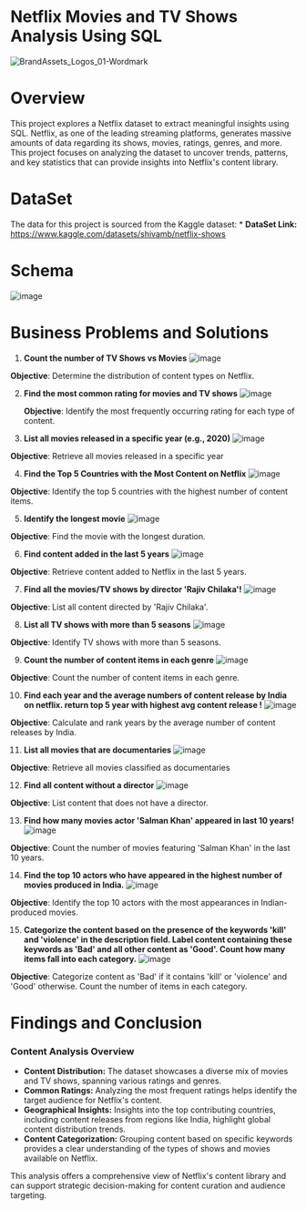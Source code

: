 # Netflix Movies and TV Shows Analysis Using SQL

![BrandAssets_Logos_01-Wordmark](https://github.com/user-attachments/assets/1a0d30c6-a897-4057-98b3-899bf4398728)

# Overview
This project explores a Netflix dataset to extract meaningful insights using SQL. 
Netflix, as one of the leading streaming platforms, generates massive amounts of data regarding its shows, movies, ratings, genres, and more. This project focuses on analyzing the dataset to uncover trends, patterns, and key statistics that can provide insights into Netflix's content library.

# DataSet
The data for this project is sourced from the Kaggle dataset: 
    *  **DataSet Link:** https://www.kaggle.com/datasets/shivamb/netflix-shows

# Schema
![image](https://github.com/user-attachments/assets/dab74a0e-9693-45ee-9043-054340f59e43)

# Business Problems and Solutions

1. **Count the number of TV Shows vs Movies**
![image](https://github.com/user-attachments/assets/bad7248b-2611-4c30-ba5f-f1de9d28f12b)

**Objective**: Determine the distribution of content types on Netflix.

2. **Find the most common rating for movies and TV shows**
   ![image](https://github.com/user-attachments/assets/1813c6ae-2b96-4a6b-9462-c178b549df38)

   **Objective**: Identify the most frequently occurring rating for each type of content.

3. **List all movies released in a specific year (e.g., 2020)**
![image](https://github.com/user-attachments/assets/066afa6a-fab1-4747-91d9-113dbe457555)

**Objective**: Retrieve all movies released in a specific year

4.  **Find the Top 5 Countries with the Most Content on Netflix**
![image](https://github.com/user-attachments/assets/d7dc21fb-b825-4c76-85b3-e0cf0335395f)


**Objective**: Identify the top 5 countries with the highest number of content items.

5. **Identify the longest movie**
![image](https://github.com/user-attachments/assets/b1f3c3d0-9947-4ef7-9822-9b0a0f6309ac)

**Objective**: Find the movie with the longest duration.

6. **Find content added in the last 5 years**
![image](https://github.com/user-attachments/assets/e8f79de8-8faf-409a-898f-9569caeac4a7)

**Objective**: Retrieve content added to Netflix in the last 5 years.

7. **Find all the movies/TV shows by director 'Rajiv Chilaka'!**
![image](https://github.com/user-attachments/assets/66e32e93-8fb1-45b4-87d9-242b82f1f111)

**Objective**: List all content directed by 'Rajiv Chilaka'.

8. **List all TV shows with more than 5 seasons**
![image](https://github.com/user-attachments/assets/45ec2700-77af-431f-bc73-7183fdf58b7e)

**Objective**: Identify TV shows with more than 5 seasons.

9. **Count the number of content items in each genre**
![image](https://github.com/user-attachments/assets/29c96dd7-9f44-48ae-8abc-1a4e68c84d90)

**Objective**: Count the number of content items in each genre.

10. **Find each year and the average numbers of content release by India on netflix. 
    return top 5 year with highest avg content release !**
![image](https://github.com/user-attachments/assets/cb3aab67-cbcf-4010-adda-dbc2d0a16357)

**Objective**: Calculate and rank years by the average number of content releases by India.

11. **List all movies that are documentaries**
![image](https://github.com/user-attachments/assets/aa77c4f7-e6a1-45fa-8957-7c3d0525b226)

**Objective**: Retrieve all movies classified as documentaries

12. **Find all content without a director**
![image](https://github.com/user-attachments/assets/ff9e25a7-c874-452c-ab0c-775046db4c0f)


**Objective**: List content that does not have a director.

13. **Find how many movies actor 'Salman Khan' appeared in last 10 years!**
![image](https://github.com/user-attachments/assets/b9b59da5-c8f9-483d-8a13-d85b28d09abf)

**Objective**: Count the number of movies featuring 'Salman Khan' in the last 10 years.

14. **Find the top 10 actors who have appeared in the highest number of movies produced in India.**
![image](https://github.com/user-attachments/assets/39811c7e-0ddf-4972-af98-7b927a4e60e0)

**Objective**: Identify the top 10 actors with the most appearances in Indian-produced movies.

15. **Categorize the content based on the presence of the keywords 'kill' and 'violence' in 
the description field. Label content containing these keywords as 'Bad' and all other 
content as 'Good'. Count how many items fall into each category.**
![image](https://github.com/user-attachments/assets/33cc86d7-59af-4528-88ac-dc62e7b818b1)

**Objective**: Categorize content as 'Bad' if it contains 'kill' or 'violence' and 'Good' otherwise. Count the number of items in each category.


# Findings and Conclusion
### **Content Analysis Overview**  
- **Content Distribution:** The dataset showcases a diverse mix of movies and TV shows, spanning various ratings and genres.  
- **Common Ratings:** Analyzing the most frequent ratings helps identify the target audience for Netflix's content.  
- **Geographical Insights:** Insights into the top contributing countries, including content releases from regions like India, highlight global content distribution trends.  
- **Content Categorization:** Grouping content based on specific keywords provides a clear understanding of the types of shows and movies available on Netflix.  

This analysis offers a comprehensive view of Netflix's content library and can support strategic decision-making for content curation and audience targeting.
